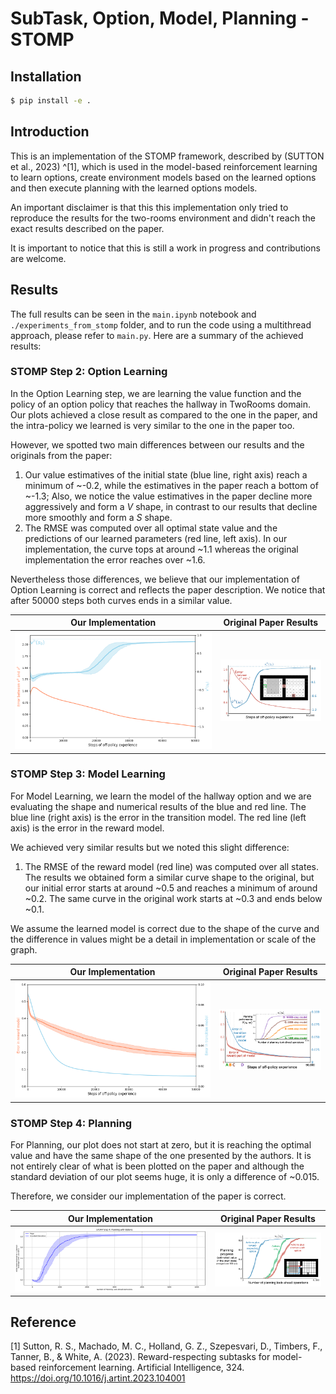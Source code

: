 # SubTask, Option, Model, Planning - STOMP

## Installation

```bash
$ pip install -e .
```

## Introduction

This is an implementation of the STOMP framework, described by (SUTTON et al., 2023) ^[1], which is used in the model-based reinforcement learning to learn options, create environment models based on the learned options and then execute planning with the learned options models.

An important disclaimer is that this this implementation only tried to reproduce the results for the two-rooms environment and didn't reach the exact results described on the paper.

It is important to notice that this is still a work in progress and contributions are welcome.

## Results

The full results can be seen in the `main.ipynb` notebook and `./experiments_from_stomp` folder, and to run the code using a multithread approach, please refer to `main.py`. Here are a summary of the achieved results:


### STOMP Step 2: Option Learning

In the Option Learning step, we are learning the value function and the policy of an option policy that reaches the hallway in TwoRooms domain. Our plots achieved a close result as compared to the one in the paper, and the intra-policy we learned is very similar to the one in the paper too.

However, we spotted two main differences between our results and the originals from the paper:

1. Our value estimatives of the initial state (blue line, right axis) reach a minimum of ~-0.2, while the estimatives in the paper reach a bottom of ~-1.3; Also, we notice the value estimatives in the paper decline more aggressively and form a _V_ shape, in contrast to our results that decline more smoothly and form a _S_ shape.
2. The RMSE was computed over all optimal state value and the predictions of our learned parameters (red line, left axis). In our implementation, the curve tops at around ~1.1 whereas the original implementation the error reaches over ~1.6.

Nevertheless those differences, we believe that our implementation of Option Learning is correct and reflects the paper description. We notice that after 50000 steps both curves ends in a similar value.

| Our Implementation | Original Paper Results |
|:-----------------:|:---------------------:|
| ![Option Learning Results](static/chapter_3_option_learning_fig_2_ours.png) | ![Sutton's Results](static/option_learning_sutton.png) |


### STOMP Step 3: Model Learning

For Model Learning, we learn the model of the hallway option and we are evaluating the shape and numerical results of the blue and red line. The blue line (right axis) is the error in the transition model. The red line (left axis) is the error in the reward model.

We achieved very similar results but we noted this slight difference:

1. The RMSE of the reward model (red line) was computed over all states. The results we obtained form a similar curve shape to the original, but our initial error starts at around ~0.5 and reaches a minimum of around ~0.2. The same curve in the original work starts at ~0.3 and ends below ~0.1.

We assume the learned model is correct due to the shape of the curve and the difference in values might be a detail in implementation or scale of the graph.

| Our Implementation | Original Paper Results |
|:-----------------:|:---------------------:|
| ![Model Learning Results](static/chapter_4_model_learning_fig_3_ours.png) | ![Sutton's Results](static/model_learning_sutton.png) |


### STOMP Step 4: Planning

For Planning, our plot does not start at zero, but it is reaching the optimal value and have the same shape of the one presented by the authors. It is not entirely clear of what is been plotted on the paper and although the standard deviation of our plot seems huge, it is only a difference of ~0.015.

Therefore, we consider our implementation of the paper is correct.

| Our Implementation | Original Paper Results |
|:-----------------:|:---------------------:|
| ![Planning With Options Results](static/planning_with_options.png) | ![Sutton's Results](static/planning_with_options_sutton.png) |

## Reference

[1] Sutton, R. S., Machado, M. C., Holland, G. Z., Szepesvari, D., Timbers, F., Tanner, B., & White, A. (2023). Reward-respecting subtasks for model-based reinforcement learning. Artificial Intelligence, 324. https://doi.org/10.1016/j.artint.2023.104001
